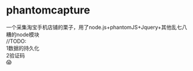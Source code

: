 phantomcapture
==============

一个采集淘宝手机店铺的栗子，用了node.js+phantomJS+Jquery+其他乱七八糟的node模块   
//TODO:     
1数据的持久化       
2验证码      
:scream:
